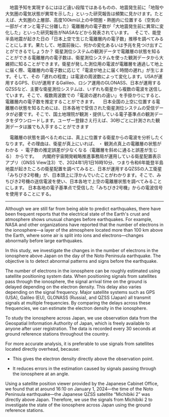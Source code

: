 　地震予知を実現するにはほど遠い段階ではあるものの、地震発生前に「地殻や大気圏の電気状態が異常を示した」といった研究報告は頻繁に見かけます。たとえば、大気圏の上層部、高度100km以上の中間圏・熱圏内に位置する（空気の一部がイオンと電子に分離した）電離層内の電子数が「大地震発生前に異常に変化した」といった研究報告がNASAなどから発表されています。　
そこで、能登半島地震が起きた日の「日本上空で生じた電離層内の電子数」推移を調べてみることにします。果たして、地震前後に、何かの変化あるいは予兆を見つけ出すことができるでしょうか？ 衛星測位システムの観測データで電離層の状態を知ることができる電離層内の電子数は、衛星測位システムを使った観測データから大雑把に知ることができます。衛星が発した測位用の電波が電離層を通過して地上に届く際、電離層内の電子数に応じて「電波が地上に届く時間の遅れ」が生じます。そして、その「遅れの程度」は電波の周波数によって変化します。USAが運用するGPS、EUが運用するGalileo、ロシア運用のGLONASS、日本が運用するQZSSなど、主要な衛星測位システムは、いずれも衛星から複数の電波を送信しています。そこで、複数周波数での「電波の遅れの違い」を手掛かりにすると、電離層内の電子数を推定することができます。
　日本全国の上空に位置する電離層の状態を知るためには、日本各地で受信された衛星測位システムの受信データが必要です。そこで、国土地理院が観測・提供している電子基準点の観測データをダウンロードします。ユーザー登録さえ行えば、30秒ごとに計測された観測データは誰でも入手することができます

　電離層の状態を調べるためには、真上に位置する衛星からの電波を分析したくなります。その理由は、衛星が真上にいれば、 ・ 観測点真上の電離層の状態がわかる ・ 電子数の推定誤差が少なくなる（電離層を斜めに通ると誤差が生じる） からです。 　内閣府宇宙開発戦略推進事務局が運用している衛星配置表示アプリ（GNSS View注3）で、2024年1月1日16時10分、つまり令和6年能登半島地震が起きたころの衛星配置を調べてみると、日本が運用するQZSSの人工衛星「みちびき2号機」が、日本頭上に浮かんでいたことがわかります。そこで、みちびき2号機の送信電波を使い、日本各地で上空の電離層状態を調べてみることにします。
日本各地の電子基準点で受信した「みちびき2号機」からの電波信号を使用することにする。

------------------
Although we are still far from being able to predict earthquakes, there have been frequent reports that the electrical state of the Earth's crust and atmosphere shows unusual changes before earthquakes. For example, NASA and other organizations have reported that the number of electrons in the ionosphere—a layer of the atmosphere located more than 100 km above the Earth, where some air is split into ions and electrons—changes abnormally before large earthquakes.

In this study, we investigate the changes in the number of electrons in the ionosphere above Japan on the day of the Noto Peninsula earthquake. The objective is to detect abnormal patterns and signs before the earthquake.

The number of electrons in the ionosphere can be roughly estimated using satellite positioning system data. When positioning signals from satellites pass through the ionosphere, the signal arrival time on the ground is delayed depending on the electron density. This delay also varies depending on the signal frequency. Major satellite systems such as GPS (USA), Galileo (EU), GLONASS (Russia), and QZSS (Japan) all transmit signals at multiple frequencies. By comparing the delays across these frequencies, we can estimate the electron density in the ionosphere.

To study the ionosphere across Japan, we use observation data from the Geospatial Information Authority of Japan, which is freely available to anyone after user registration. The data is recorded every 30 seconds at ground reference stations throughout the country.

For more accurate analysis, it is preferable to use signals from satellites located directly overhead, because:

- This gives the electron density directly above the observation point.

- It reduces errors in the estimation caused by signals passing through the ionosphere at an angle.

Using a satellite position viewer provided by the Japanese Cabinet Office, we found that at around 16:10 on January 1, 2024—the time of the Noto Peninsula earthquake—the Japanese QZSS satellite “Michibiki 2” was directly above Japan. Therefore, we use the signals from Michibiki 2 to investigate the state of the ionosphere across Japan using the ground reference stations.
